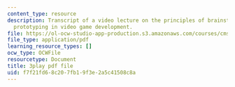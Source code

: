 ```yaml
---
content_type: resource
description: Transcript of a video lecture on the principles of brainstorming and
  prototyping in video game development.
file: https://ol-ocw-studio-app-production.s3.amazonaws.com/courses/cms-611j-creating-video-games-fall-2014/f7f21fd68c207fb19f3e2a5c41508c8a_j8ZGpRo8jd4.pdf
file_type: application/pdf
learning_resource_types: []
ocw_type: OCWFile
resourcetype: Document
title: 3play pdf file
uid: f7f21fd6-8c20-7fb1-9f3e-2a5c41508c8a
---
```

